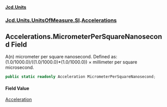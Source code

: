 #### [Jcd.Units](index.md 'index')
### [Jcd.Units.UnitsOfMeasure.SI](Jcd.Units.UnitsOfMeasure.SI.md 'Jcd.Units.UnitsOfMeasure.SI').[Accelerations](Accelerations.md 'Jcd.Units.UnitsOfMeasure.SI.Accelerations')

## Accelerations.MicrometerPerSquareNanosecond Field

A(n) micrometer per square nanosecond. Defined as: (1.0/1000.0)/((1.0/1000.0)*(1.0/1000.0)) × millimeter per square microsecond.

```csharp
public static readonly Acceleration MicrometerPerSquareNanosecond;
```

#### Field Value
[Acceleration](Acceleration.md 'Jcd.Units.UnitTypes.Acceleration')